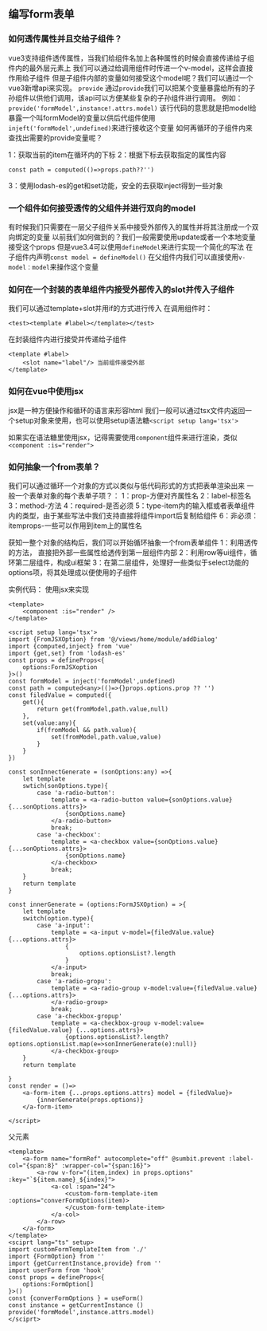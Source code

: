 ## 编写form表单

### 如何透传属性并且交给子组件？
vue3支持组件透传属性，当我们给组件名加上各种属性的时候会直接传递给子组件内的最外层元素上
我们可以通过给调用组件时传进一个v-model，这样会直接作用给子组件
但是子组件内部的变量如何接受这个model呢？我们可以通过一个vue3新增api来实现。
`provide`
通过`provide`我们可以把某个变量暴露给所有的子孙组件以供他们调用，该api可以方便某些复杂的子孙组件进行调用。
例如：
`provide('formModel',instance!.attrs.model)`
该行代码的意思就是把model给暴露一个叫formModel的变量以供后代组件使用
`injeft('formModel',undefined)`来进行接收这个变量
如何再循环的子组件内来查找出需要的provide变量呢？

1：获取当前的item在循环内的下标
2：根据下标去获取指定的属性内容
```
const path = computed(()=>props.path??'')
```
3：使用lodash-es的get和set功能，安全的去获取inject得到一些对象



### 一个组件如何接受透传的父组件并进行双向的model
有时候我们只需要在一层父子组件关系中接受外部传入的属性并将其注册成一个双向绑定的变量
以前我们如何做到的？我们一般需要使用update或者一个本地变量接受这个props
但是vue3.4可以使用`defineModel`来进行实现一个简化的写法
在子组件内声明`const model = defineModel()`
在父组件内我们可以直接使用`v-model：model`来操作这个变量



### 如何在一个封装的表单组件内接受外部传入的slot并传入子组件
我们可以通过template+slot并用if的方式进行传入
在调用组件时：
```
<test><template #label></template></test>
```
在封装组件内进行接受并传递给子组件
```
<template #label>
	<slot name="label"/> 当前组件接受外部
</template>
```


### 如何在vue中使用jsx
jsx是一种方便操作和循环的语言来形容html
我们一般可以通过tsx文件内返回一个setup对象来使用，也可以使用setup语法糖`<script setup lang='tsx'>`

如果实在语法糖里使用jsx，记得需要使用`component`组件来进行渲染，类似`<component :is="render">`

### 如何抽象一个from表单？
我们可以通过循环一个对象的方式以类似与低代码形式的方式把表单渲染出来
一般一个表单对象的每个表单子项？：
1：prop-方便对齐属性名
2：label-标签名
3：method-方法
4：required-是否必须
5：type-item内的输入框或者表单组件内的类型，由于某些写法中我们支持直接将组件import后复制给组件
6：非必须：itemprops-一些可以作用到item上的属性名

获知一整个对象的结构后，我们可以开始循环抽象一个from表单组件
1：利用透传的方法， 直接把外部一些属性给透传到第一层组件内部
2：利用row等ui组件，循环第二层组件，构成ui框架
3：在第二层组件，处理好一些类似于select功能的options项，将其处理成以便使用的子组件

实例代码：
使用jsx来实现
```
<template>
	<component :is="render" />
</template>

<script setup lang='tsx'>
import {FromJSXOption} from '@/views/home/module/addDialog'
import {computed,inject} from 'vue'
import {get,set} from 'lodash-es'
const props = defineProps<{
	options:FormJSXoption
}>()
const formModel = inject('formModel',undefined)
const path = computed<any>(()=>{}props.options.prop ?? '')
const filedValue = computed({
	get(){
		return get(fromModel,path.value,null)
	},
	set(value:any){
		if(fromModel && path.value){
			set(fromModel,path.value,value)
		}
	}
})

const sonInnectGenerate = (sonOptions:any) =>{
	let template
	swtich(sonOptions.type){
		case 'a-radio-button':
			template = <a-radio-button value={sonOptions.value} {...sonOptions.attrs}>
				{sonOptions.name}
			</a-radio-button>
			break;
		case 'a-checkbox':
			template = <a-checkbox value={sonOptions.value} {...sonOptions.attrs}>
				{sonOptions.name}
			</a-checkbox>
			break;
	}
	return template
}

const innerGenerate = (options:FormJSXOption) = >{
	let template
	switch(option.type){
		case 'a-input':
			template = <a-input v-model={filedValue.value} {...options.attrs}>
				{
					options.optionsList?.length
				}
			</a-input>
			break;
		case 'a-radio-gropu':
			template = <a-radio-group v-model:value={filedValue.value} {...options.attrs}> 
			</a-radio-group>
			break;
		case 'a-checkbox-gropup'
			template = <a-checkbox-group v-model:value={filedValue.value} {...options.attrs}>
				{options.optionsList?.length?options.optionsList.map(e=>sonInnerGenerate(e):null)}
			</a-checkbox-group>
	}
	return template

}
const render = ()=>
	<a-form-item {...props.options.attrs} model = {filedValue}>
		{innerGenerate(props.options)}
	</a-form-item>

</script>

```
父元素
```
<template>
	<a-form name="formRef" autocomplete="off" @sumbit.prevent :label-col="{span:8}" :wrapper-col="{span:16}">
		<a-row v-for="(item,index) in props.options" :key="`${item.name}_${index}">
			<a-col :span="24">
				<custom-form-template-item :options="converFormOptions(item)>
				</custom-form-template-item>
			</a-col>
		</a-row>
	</a-form>
</template>
<sciprt lang="ts" setup>
import customFormTemplateItem from './'
import {FormOption} from ''
import {getCurrentInstance,provide} from ''
import userForm from 'hook'
const props = defineProps<{
	options:FormOption[]
}>()
const {converFormOptions } = useForm()
const instance = getCurrentInstance ()
provide('formModel',instance.attrs.model)
</sciprt>
```